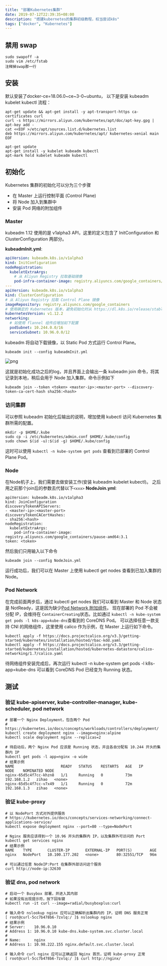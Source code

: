 ```yaml
---
title: "部署Kubernetes集群"
date: 2019-07-12T22:39:35+08:00
description: "搭建kubernetes的集群初级教程，权当尝试k8s"
tags: ["docker", "Kubernetes"]
---
```


## 禁用 swap

```shell
sudo swapoff -a
sudo vim /etc/fstab
注释掉swap那一行
```

## 安装

默认安装了docker-ce=18.06.0~ce~3-0~ubuntu，
以下是安装 kubeadm kubelet kubectl 流程：

```shell
apt-get update && apt-get install -y apt-transport-https ca-certificates curl
curl -s https://mirrors.aliyun.com/kubernetes/apt/doc/apt-key.gpg | apt-key add -
cat <<EOF >/etc/apt/sources.list.d/kubernetes.list
deb https://mirrors.aliyun.com/kubernetes/apt/ kubernetes-xenial main
EOF

apt-get update
apt-get install -y kubelet kubeadm kubectl
apt-mark hold kubelet kubeadm kubectl
```

## 初始化

Kubernetes 集群的初始化可以分为三个步骤

- 在 Master 上运行控制平面 (Control Plane)
- 将 Node 加入到集群中
- 安装 Pod 网络的附加组件

### Master

kubeadm 1.12 使用的是 v1alpha3 API，这里的定义包含了 InitConfiguration 和 ClusterConfiguration 两部分。

**kubeadmInit.yml**:

```yaml
apiVersion: kubeadm.k8s.io/v1alpha3
kind: InitConfiguration
nodeRegistration:
  kubeletExtraArgs:
    # 从 Aliyun Registry 拉取基础镜像
    pod-infra-container-image: registry.aliyuncs.com/google_containers/pause-amd64:3.1
---
apiVersion: kubeadm.k8s.io/v1alpha3
kind: ClusterConfiguration
# 从 Aliyun Registry 拉取 Control Plane 镜像
imageRepository: registry.aliyuncs.com/google_containers
# 使用确定的 Kubernetes 版本，避免初始化时从 https://dl.k8s.io/release/stable-1.12.txt 读取
kubernetesVersion: v1.12.2
networking:
  # 如使用 flannel 组件应增加如下配置
  podSubnet: 10.244.0.0/16
  serviceSubnet: 10.96.0.0/12
```

kubeadm 将自动下载镜像，以 Static Pod 方式运行 Control Plane。

```shell
kubeadm init --config kubeadmInit.yml
```

![png](https://1mu-test.oss-cn-hangzhou.aliyuncs.com/1mu-test/kubeadmInitRes.png)

这就是初始化成功之后的log，并且界面上会输出一条 kubeadm join 命令，将其记录到本地，稍后会用于 Node 加入集群。命令示例如下

```shell
kubeadm join --token <token> <master-ip>:<master-port> --discovery-token-ca-cert-hash sha256:<hash>
```

### 访问集群

可以参照 kubeadm 初始化后输出的说明，增加使用 kubectl 访问 Kubernetes 集群所需的配置。

```shell
mkdir -p $HOME/.kube
sudo cp -i /etc/kubernetes/admin.conf $HOME/.kube/config
sudo chown $(id -u):$(id -g) $HOME/.kube/config
```

这时可以使用 `kubectl -n kube-system get pods` 查看到已部署的 Control Plane Pod。

### Node

在Node机子上，我们需要去做安装工作(安装 kubeadm kubelet kubectl)。
之后用之前那个join后的参数去代替以下`<xxx>`
**NodeJoin.yml**:

```shell
apiVersion: kubeadm.k8s.io/v1alpha3
kind: JoinConfiguration
discoveryTokenAPIServers:
- <master-ip>:<master-port>
discoveryTokenCACertHashes:
- sha256:<hash>
nodeRegistration:
  kubeletExtraArgs:
    pod-infra-container-image: registry.aliyuncs.com/google_containers/pause-amd64:3.1
token: <token>
```

然后我们只用输入以下命令

```shell
kubeadm join --config NodeJoin.yml
```

运行成功后，我们可以在 Master 上使用 kubectl get nodes 查看到已加入集群的 Node。

### Pod Network

在完成前面两步后，通过 kubectl get nodes 我们可以看到 Master 和 Node 状态是 NotReady，这是因为缺少[Pod Network 附加组件](https://kubernetes.io/docs/setup/independent/create-cluster-kubeadm/#pod-network)。
现在部署的 Pod 不会被分配 IP，会维持在 `ContainerCreating`状态。比如通过 `kubectl -n kube-system get pods -l k8s-app=kube-dns`查看到的 CoreDNS Pod。
可以选择任意一款支持 CNI 的网络组件，这里使用 calico 作为示例，在 Master 上运行如下命令。

```shell
kubectl apply -f https://docs.projectcalico.org/v3.3/getting-started/kubernetes/installation/hosted/rbac-kdd.yaml
kubectl apply -f https://docs.projectcalico.org/v3.3/getting-started/kubernetes/installation/hosted/kubernetes-datastore/calico-networking/1.7/calico.yaml
```

待网络组件安装完成后，再次运行 kubectl -n kube-system get pods -l k8s-app=kube-dns 可以看到 CoreDNS Pod 已经变为 Running 状态。

## 测试

### 验证 kube-apiserver, kube-controller-manager, kube-scheduler, pod network

```shell
# 部署一个 Nginx Deployment，包含两个 Pod
# https://kubernetes.io/docs/concepts/workloads/controllers/deployment/
kubectl create deployment nginx --image=nginx:alpine
kubectl scale deployment nginx --replicas=2

# 待启动后，两个 Nginx Pod 应该是 Running 状态，并且各自分配有 10.244 开头的集群内 IP
kubectl get pods -l app=nginx -o wide
# 结果示例
NAME                     READY   STATUS    RESTARTS   AGE   IP            NODE    NOMINATED NODE
nginx-65d5c4f7cc-khzn8   1/1     Running   0          73m   192.168.1.2   zihao   <none>
nginx-65d5c4f7cc-v7x49   1/1     Running   0          72m   192.168.1.3   zihao   <none>
```

### 验证 kube-proxy

```shell
# 以 NodePort 方式对外提供服务
# https://kubernetes.io/docs/concepts/services-networking/connect-applications-service/
kubectl expose deployment nginx --port=80 --type=NodePort

# Nginx 服务应该得到一个 10.96 开头的集群内 IP，以及集群外可访问的 Port
kubectl get services nginx
# 结果示例
NAME    TYPE       CLUSTER-IP       EXTERNAL-IP   PORT(S)        AGE
nginx   NodePort   10.100.177.202   <none>        80:32551/TCP   96m

# 可以通过任意 NodeIP:Port 在集群外部访问这个服务
curl http://node-ip:32630
```

### 验证 dns, pod network

```shell
# 启动一个 Busybox 部署，并进入其内部
# 如果没有出现提示符，按下回车键
kubectl run -it curl --image=radial/busyboxplus:curl

# 输入命令 nslookup nginx 应可以正确解析出集群内的 IP，证明 DNS 服务正常
[ root@curl-5cc7b478b6-7zxlq:/ ]$ nslookup nginx
# 结果示例
# Server:    10.96.0.10
# Address 1: 10.96.0.10 kube-dns.kube-system.svc.cluster.local
#
# Name:      nginx
# Address 1: 10.98.222.155 nginx.default.svc.cluster.local

# 输入命令 curl nginx 应可以正确返回 Nginx 首页，证明 kube-proxy 正常
[ root@curl-5cc7b478b6-7zxlq:/ ]$ curl http://nginx/
```
